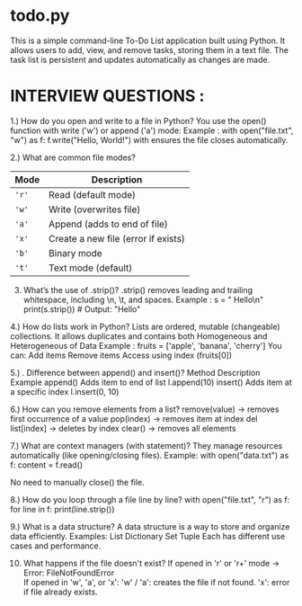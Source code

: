 # todo.py
This is a simple command-line To-Do List application built using Python. It allows users to  add, view, and remove tasks, storing them in a text file. The task list is persistent and updates automatically as changes are made.





INTERVIEW QUESTIONS :
======================

1.) How do you open and write to a file in Python?
You use the open() function with write ('w') or append ('a') mode:
Example : 
with open("file.txt", "w") as f:
    f.write("Hello, World!")
with ensures the file closes automatically.


2.) What are common file modes?

| Mode  | Description                         |
| ----- | ----------------------------------- |
| `'r'` | Read (default mode)                 |
| `'w'` | Write (overwrites file)             |
| `'a'` | Append (adds to end of file)        |
| `'x'` | Create a new file (error if exists) |
| `'b'` | Binary mode                         |
| `'t'` | Text mode (default)                 |


3. What’s the use of .strip()?
.strip() removes leading and trailing whitespace, including \n, \t, and spaces.
Example :
s = " Hello\n"
print(s.strip())  # Output: "Hello"



4.) How do lists work in Python?
Lists are ordered, mutable (changeable) collections. It allows duplicates and contains both Homogeneous and Heterogeneous of Data
Example :
fruits = ['apple', 'banana', 'cherry']
You can:
Add items
Remove items
Access using index (fruits[0])



5.) . Difference between append() and insert()?
Method	      Description	                      Example
append()	  Adds item to end of list	         l.append(10)
insert()	  Adds item at a specific index	     l.insert(0, 10)


6.) How can you remove elements from a list?
remove(value) → removes first occurrence of a value
pop(index) → removes item at index
del list[index] → deletes by index
clear() → removes all elements




7.)  What are context managers (with statement)?
They manage resources automatically (like opening/closing files).
Example:
with open("data.txt") as f:
    content = f.read()

No need to manually close() the file.


8.) How do you loop through a file line by line?
with open("file.txt", "r") as f:
    for line in f:
        print(line.strip())



9.) What is a data structure?
A data structure is a way to store and organize data efficiently.
Examples:
List
Dictionary
Set
Tuple
Each has different use cases and performance.




10. What happens if the file doesn't exist?
If opened in 'r' or 'r+' mode → Error: FileNotFoundError\
If opened in 'w', 'a', or 'x':
'w' / 'a': creates the file if not found.
'x': error if file already exists.
